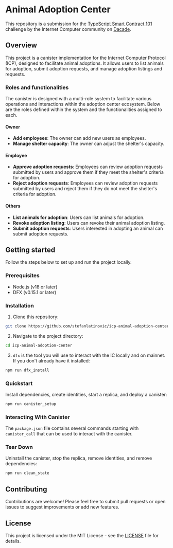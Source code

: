 # Animal Adoption Center

This repository is a submission for the [TypeScript Smart Contract 101](https://dacade.org/communities/icp/challenges/256f0a1c-5f4f-495f-a1b3-90559ab3c51f) challenge by the Internet Computer community on [Dacade](https://dacade.org/).

## Overview

This project is a canister implementation for the Internet Computer Protocol (ICP), designed to facilitate animal adoptions. It allows users to list animals for adoption, submit adoption requests, and manage adoption listings and requests.

### Roles and functionalities

The canister is designed with a multi-role system to facilitate various operations and interactions within the adoption center ecosystem. Below are the roles defined within the system and the functionalities assigned to each.

#### Owner

- **Add employees**: The owner can add new users as employees.
- **Manage shelter capacity**: The owner can adjust the shelter's capacity.

#### Employee

- **Approve adoption requests**: Employees can review adoption requests submitted by users and approve them if they meet the shelter's criteria for adoption.
- **Reject adoption requests**: Employees can review adoption requests submitted by users and reject them if they do not meet the shelter's criteria for adoption.

#### Others

- **List animals for adoption**: Users can list animals for adoption.
- **Revoke adoption listing**: Users can revoke their animal adoption listing.
- **Submit adoption requests**: Users interested in adopting an animal can submit adoption requests.

## Getting started

Follow the steps below to set up and run the project locally.

### Prerequisites

- Node.js (v18 or later)
- DFX (v0.15.1 or later)

### Installation

1. Clone this repository:

```bash
git clone https://github.com/stefanlatinovic/icp-animal-adoption-center
```

2. Navigate to the project directory:

```bash
cd icp-animal-adoption-center
```

3. `dfx` is the tool you will use to interact with the IC locally and on mainnet. If you don't already have it installed:

```bash
npm run dfx_install
```

### Quickstart

Install dependencies, create identities, start a replica, and deploy a canister:

```bash
npm run canister_setup
```

### Interacting With Canister

The `package.json` file contains several commands starting with `canister_call` that can be used to interact with the canister.

### Tear Down

Uninstall the canister, stop the replica, remove identities, and remove dependencies:

```bash
npm run clean_state
```

## Contributing

Contributions are welcome! Please feel free to submit pull requests or open issues to suggest improvements or add new features.

## License

This project is licensed under the MIT License - see the [LICENSE](LICENSE) file for details.
